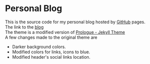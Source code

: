 # Personal Blog

This is the source code for my personal blog hosted by [GitHub](https://pages.github.com/) pages.  
The link to the [blog](https://thedig95.github.io/)  
The theme is a modified version of [Prologue - Jekyll Theme](https://github.com/chrisbobbe/jekyll-theme-prologue)  
A few changes made to the original theme are  

- Darker background colors.
- Modified colors for links, icons to blue.
- Modified header's social links location.